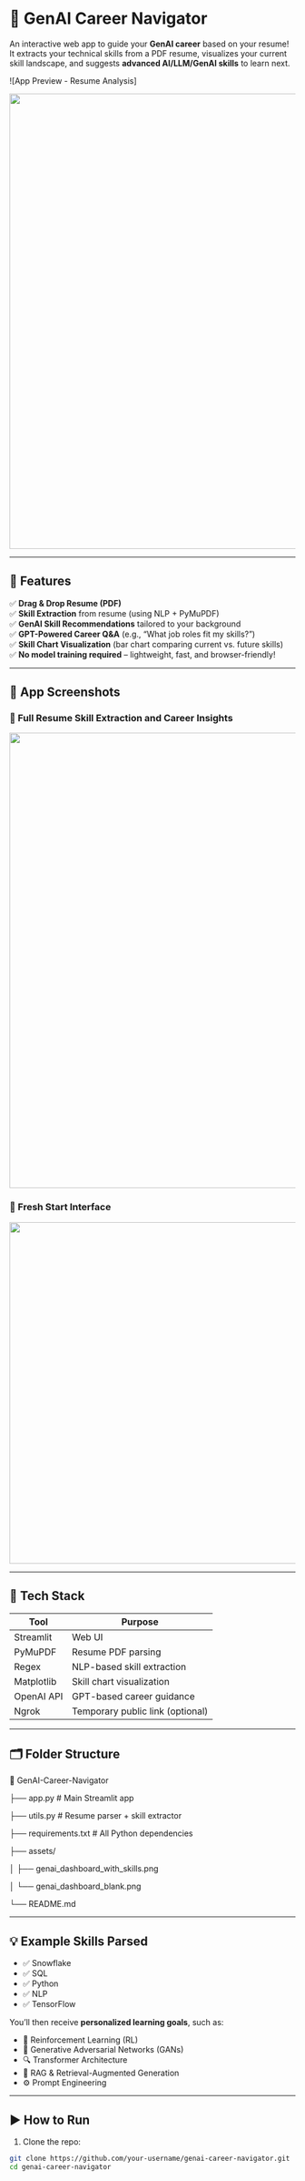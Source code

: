 # 🚀 GenAI Career Navigator

An interactive web app to guide your **GenAI career** based on your resume!  
It extracts your technical skills from a PDF resume, visualizes your current skill landscape, and suggests **advanced AI/LLM/GenAI skills** to learn next.

![App Preview - Resume Analysis]<p align="center"> <img src="Genai-Career-Navigator/Screenshot 2025-06-24 195326.png" width="800"/> </p>

---

## 🧠 Features

✅ **Drag & Drop Resume (PDF)**  
✅ **Skill Extraction** from resume (using NLP + PyMuPDF)  
✅ **GenAI Skill Recommendations** tailored to your background  
✅ **GPT-Powered Career Q&A** (e.g., “What job roles fit my skills?”)  
✅ **Skill Chart Visualization** (bar chart comparing current vs. future skills)  
✅ **No model training required** – lightweight, fast, and browser-friendly!

---

## 📸 App Screenshots

### 🎯 Full Resume Skill Extraction and Career Insights
<p align="center"> <img src="Genai-Career-Navigator/Screenshot 2025-06-24 195326.png" width="800"/> </p>

### 📝 Fresh Start Interface
<p align="center"> <img src="Genai-Career-Navigator/Screenshot 2025-06-24 195308.png" width="600"/> </p>

---

## 🔧 Tech Stack

| Tool        | Purpose                              |
|-------------|--------------------------------------|
| Streamlit   | Web UI                               |
| PyMuPDF     | Resume PDF parsing                   |
| Regex       | NLP-based skill extraction           |
| Matplotlib  | Skill chart visualization            |
| OpenAI API  | GPT-based career guidance            |
| Ngrok       | Temporary public link (optional)     |

---

## 🗂️ Folder Structure

📁 GenAI-Career-Navigator

├── app.py # Main Streamlit app

├── utils.py # Resume parser + skill extractor

├── requirements.txt # All Python dependencies

├── assets/

│ ├── genai_dashboard_with_skills.png

│ └── genai_dashboard_blank.png

└── README.md


---

## 💡 Example Skills Parsed

- ✅ Snowflake  
- ✅ SQL  
- ✅ Python  
- ✅ NLP  
- ✅ TensorFlow

You’ll then receive **personalized learning goals**, such as:

- 🧠 Reinforcement Learning (RL)  
- 🎨 Generative Adversarial Networks (GANs)  
- 🔍 Transformer Architecture  
- 🧾 RAG & Retrieval-Augmented Generation  
- ⚙️ Prompt Engineering

---

## ▶️ How to Run

1. Clone the repo:

```bash
git clone https://github.com/your-username/genai-career-navigator.git
cd genai-career-navigator
